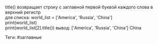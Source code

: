 title() возвращает строку с заглавной первой буквой каждого слова в верхний регистр  
для списка: 
world_list = ['America', 'Russia', 'China']  
print(world_list)  
print(world_list[2].title())
вывод:
['America', 'Russia', 'China']
China




Теги: #заглавные